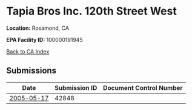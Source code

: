 # Tapia Bros Inc. 120th Street West

**Location:** Rosamond, CA

**EPA Facility ID:** 100000191945

[Back to CA Index](../../index.md)

## Submissions

| Date | Submission ID | Document Control Number |
|------|--------------|-------------------------|
| [2005-05-17](submissions/42848.md) | 42848 |  |
